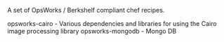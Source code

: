 A set of OpsWorks / Berkshelf compliant chef recipes.

opsworks-cairo   - Various dependencies and libraries for using the Cairo image processing library
opsworks-mongodb - Mongo DB